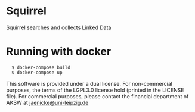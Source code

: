 # Squirrel
Squirrel searches and collects Linked Data

# Running with docker
```
  $ docker-compose build
  $ docker-compose up
```

This software is provided under a dual license. For non-commercial purposes, the terms of the LGPL3.0 license hold (printed in the LICENSE file). For commercial purposes, please contact the financial department of AKSW at jaenicke@uni-leipzig.de
